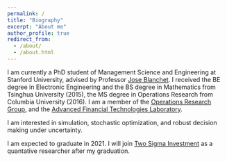 ```yaml
---
permalink: /
title: "Biography"
excerpt: "About me"
author_profile: true
redirect_from: 
  - /about/
  - /about.html
---
```


I am currently a PhD student of Management Science and Engineering at Stanford University, advised by Professor [Jose Blanchet](https://web.stanford.edu/~jblanche/). I received the BE degree in Electronic Engineering and the BS degree in Mathematics from Tsinghua University (2015), the MS degree in Operations Research from Columbia University (2016). I am a member of the [Operations Research Group](http://or.stanford.edu), and the
[Advanced Financial Technologies Laboratory](https://fintech.stanford.edu/people/all/grid/grouped).

I am interested in simulation, stochastic optimization, and robust decision making under uncertainty.

I am expected to graduate in 2021. I will join [Two Sigma Investment](https://www.twosigma.com) as a quantative researcher after my graduation.
